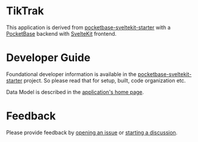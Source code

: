 # TikTrak

This application is derived from [pocketbase-sveltekit-starter](https://github.com/spinspire/pocketbase-sveltekit-starter) with a
[PocketBase](https://pocketbase.io/) backend
with [SvelteKit](https://kit.svelte.dev) frontend.

# Developer Guide

Foundational developer information is available in the [pocketbase-sveltekit-starter](https://github.com/spinspire/pocketbase-sveltekit-starter) project. So please read that for setup, built, code organization etc.

Data Model is described in the [application's home page](./sk/src/routes/%2Bpage.md).

# Feedback

Please provide feedback by
[opening an issue](https://github.com/spinspire/tiktrak/issues/new)
or
[starting a discussion](https://github.com/spinspire/tiktrak/discussions).
